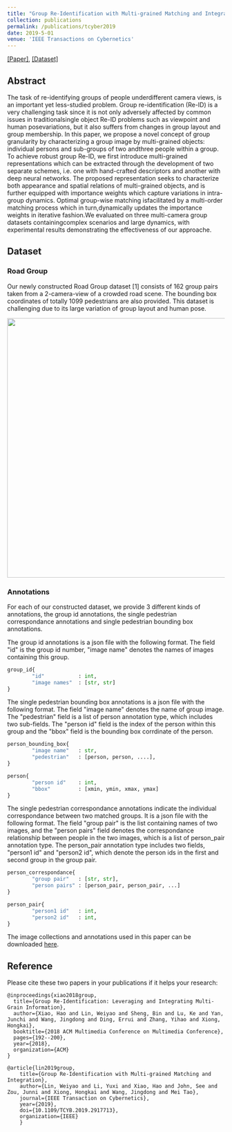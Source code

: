 ```yaml
---
title: "Group Re-Identification with Multi-grained Matching and Integration"
collection: publications
permalink: /publications/tcyber2019
date: 2019-5-01
venue: 'IEEE Transactions on Cybernetics'
---
```


[[Paper]](https://arxiv.org/pdf/1905.07108.pdf), [[Dataset]](http://min.sjtu.edu.cn/lwydemo/GroupReID.html)

## Abstract
The task of re-identifying groups of people underdifferent camera views, is an important yet less-studied problem. Group re-identification (Re-ID) is a very challenging task since it is not only adversely affected by common issues in traditionalsingle object Re-ID problems such as viewpoint and human posevariations, but it also suffers from changes in group layout and group membership. In this paper, we propose a novel concept of group granularity by characterizing a group image by multi-grained objects: individual persons and sub-groups of two andthree people within a group. To achieve robust group Re-ID, we first introduce multi-grained representations which can be extracted through the development of two separate schemes, i.e. one with hand-crafted descriptors and another with deep neural networks. The proposed representation seeks to characterize both appearance and spatial relations of multi-grained objects, and is further equipped with importance weights which capture variations in intra-group dynamics. Optimal group-wise matching isfacilitated by a multi-order matching process which in turn,dynamically updates the importance weights in iterative fashion.We evaluated on three multi-camera group datasets containingcomplex scenarios and large dynamics, with experimental results demonstrating the effectiveness of our approache.

## Dataset
### Road Group
Our newly constructed Road Group dataset [1] consists of 162 group pairs taken from a 2-camera-view of a crowded road scene. The bounding box coordinates of totally 1099 pedestrians are also provided. This dataset is challenging due to its large variation of group layout and human pose.

<div style="text-align: center">
<img src="https://alexxiao95.github.io/publications/acmmm/dataset.png" width = "600">
</div>


### Annotations
For each of our constructed dataset, we provide 3 different kinds of annotations, the group id annotations, the single pedestrian correspondance annotations and single pedestrian bounding box annotations.

The group id annotations is a json file with the following format. The field "id" is the group id number, "image name" denotes the names of images containing this group. 
 

```python
group_id{
		"id"           : int, 
		"image names"  : [str, str]
}
```


The single pedestrian bounding box annotations is a json file with the following format. The field "image name" denotes the name of group image. The "pedestrian" field is a list of person annotation type, which includes two sub-fields. The "person id" field is the index of the person within this group and the "bbox" field is the bounding box corrdinate of the person.

```python
person_bounding_box{
		"image name"   : str, 
		"pedestrian"   : [person, person, ....],
}

person{
		"person id"    : int, 
		"bbox"         : [xmin, ymin, xmax, ymax]
}
```

The single pedestrian correspondance annotations indicate the individual correspondance between two matched groups. It is a json file with the following format. The field "group pair" is the list containing names of two images, and the "person pairs" field denotes the correspondance relationship between people in the two images, which is a list of person_pair annotation type. The person_pair annotation type includes two fields, "person1 id" and "person2 id", which denote the person ids in the first and second group in the group pair.

```python
person_correspondance{
		"group pair"   : [str, str], 
		"person pairs" : [person_pair, person_pair, ...]
}

person_pair{
		"person1 id"   : int, 
		"person2 id"   : int,
}
```

The image collections and annotations used in this paper can be downloaded [here](http://min.sjtu.edu.cn/lwydemo/GroupReID.html).

## Reference
Please cite these two papers in your publications if it helps your research:

```
@inproceedings{xiao2018group,
  title={Group Re-Identification: Leveraging and Integrating Multi-Grain Information},
  author={Xiao, Hao and Lin, Weiyao and Sheng, Bin and Lu, Ke and Yan, Junchi and Wang, Jingdong and Ding, Errui and Zhang, Yihao and Xiong, Hongkai},
  booktitle={2018 ACM Multimedia Conference on Multimedia Conference},
  pages={192--200},
  year={2018},
  organization={ACM}
}

@article{lin2019group,
    title={Group Re-Identification with Multi-grained Matching and Integration},
    author={Lin, Weiyao and Li, Yuxi and Xiao, Hao and John, See and Zou, Junni and Xiong, Hongkai and Wang, Jingdong and Mei Tao},
    journal={IEEE Transaction on Cybernetics},
    year={2019},
    doi={10.1109/TCYB.2019.2917713},
    organization={IEEE}
    }
```